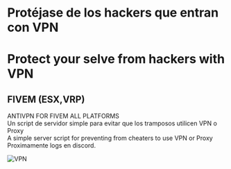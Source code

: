 # Protéjase de los hackers que entran con VPN 
# Protect your selve from hackers with VPN
## FIVEM (ESX,VRP)
ANTIVPN FOR FIVEM ALL PLATFORMS</br>
Un script de servidor simple para evitar que los tramposos utilicen VPN o Proxy<br>
A simple server script for preventing from cheaters to use VPN or Proxy<br>
Proximamente logs en discord.

<img src="https://vpnoverview.com/wp-content/uploads/vpn-explained-what-is-vpn-featured-image-new-800x400.png" alt="VPN">
